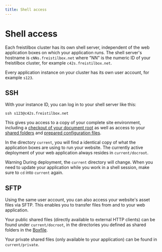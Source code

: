 ```yaml
---
title: Shell access
---
```


# Shell access

Each freistilbox cluster has its own shell server, independent of the web application boxes on which your application runs. The shell server's hostname is `cNNs.freistilbox.net` where "NN" is the numeric ID of your freistilbox cluster, for example `c42s.freistilbox.net`.

Every application instance on your cluster has its own user account, for example `s123`.


## SSH

With your instance ID, you can log in to your shell server like this:

    ssh s123@c42s.freistilbox.net

This gives you access to a copy of your complete site environment, including a [checkout of your document root](/basics/filesystem/) as well as access to your [shared folders](/basics/boxfile/) and [prepared configuration files](/basics/includes/).

In the directory `current`, you will find a identical copy of what the application boxes are using to run your website. The currently active deployment of your web application always resides in `current/docroot`.

<span class="label label-warning">Warning</span> During deployment, the `current` directory will change. When you need to update your application while you work in a shell session, make sure to `cd` into `current` again.


## SFTP

Using the same user account, you can also access your website's asset files via SFTP. This enables you to transfer files from and to your web application.

Your public shared files (directly available to external HTTP clients) can be found under `current/docroot`, in the directories you defined as shared folders in the [Boxfile](/basics/boxfile/).

Your private shared files (only available to your application) can be found in `current/private`.
